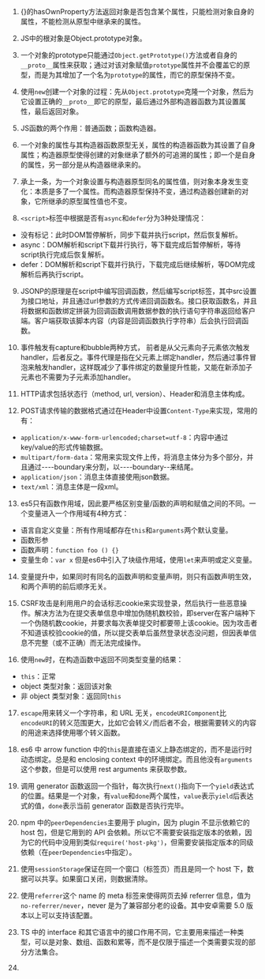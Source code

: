 1. {}的hasOwnProperty方法返回对象是否包含某个属性，只能检测对象自身的属性，不能检测从原型中继承来的属性。

2. JS中的根对象是Object.prototype对象。

3. 一个对象的prototype只能通过`Object.getPrototype()`方法或者自身的`__proto__`属性来获取；通过对该对象赋值`prototype`属性并不会覆盖它的原型，而是为其增加了一个名为`prototype`的属性，而它的原型保持不变。

4. 使用`new`创建一个对象的过程：先从`Object.prototype`克隆一个对象，然后为它设置正确的`__proto__`即它的原型，最后通过外部构造器函数为其设置属性，最后返回对象。

5. JS函数的两个作用：普通函数；函数构造器。

6. 一个对象的属性与其构造器函数原型无关，属性的构造器函数为其设置了自身属性；构造器原型使得创建的对象继承了额外的可追溯的属性；即一个是自身的属性，另一部分是从构造器继承来的。

7. 承上一条，为一个对象设置与构造器原型同名的属性值，则对象本身发生变化：本质是多了一个属性。而构造器原型保持不变，通过构造器创建新的对象，它所继承的原型属性值也不变。

8. `<script>`标签中根据是否有`async`和`defer`分为3种处理情况：
  * 没有标记：此时DOM暂停解析，同步下载并执行script，然后恢复解析。
  * async：DOM解析和script下载并行执行，等下载完成后暂停解析，等待script执行完成后恢复解析。
  * defer：DOM解析和script下载并行执行，下载完成后继续解析，等DOM完成解析后再执行script。

9. JSONP的原理是在script中编写回调函数，然后编写script标签，其中src设置为接口地址，并且通过url参数的方式传递回调函数名。接口获取函数名，并且将数据和函数绑定拼装为回调函数调用数据参数的执行语句字符串返回给客户端。客户端获取该脚本内容（内容是回调函数执行字符串）后会执行回调函数。

10. 事件触发有capture和bubble两种方式， 前者是从父元素向子元素依次触发handler，后者反之。事件代理是指在父元素上绑定handler，然后通过事件冒泡来触发handler，这样既减少了事件绑定的数量提升性能，又能在新添加子元素也不需要为子元素添加handler。

11. HTTP请求包括状态行（method, url, version）、Header和消息主体构成。

12. POST请求传输的数据格式通过在Header中设置`Content-Type`来实现，常用的有：
  * `application/x-www-form-urlencoded;charset=utf-8`：内容中通过key/value的形式传输数据。
  * `multipart/form-data`：常用来实现文件上传，将消息主体分为多个部分，并且通过----boundary来分割，以----boundary--来结尾。
  * `application/json`：消息主体直接使用json数据。
  * `text/xml`：消息主体是一段xml。

13. es5只有函数作用域，因此要严格区别变量/函数的声明和赋值之间的不同。一个变量进入一个作用域有4种方式：
  * 语言自定义变量：所有作用域都存在`this`和`arguments`两个默认变量。
  * 函数形参
  * 函数声明：`function foo () {}`
  * 变量生命：`var x`
  但是es6中引入了块级作用域，使用`let`来声明或定义变量。

14. 变量提升中，如果同时有同名的函数声明和变量声明，则只有函数声明生效，和两个声明的前后顺序无关。

15. CSRF攻击是利用用户的会话标志cookie来实现登录，然后执行一些恶意操作。解决方法为在提交表单信息中增加伪随机数校验，即server在客户端种下一个伪随机数cookie，并要求每次表单提交时都要带上该cookie。因为攻击者不知道该校验cookie的值，所以提交表单后虽然登录状态没问题，但因表单信息不完整（或不正确）而无法完成操作。

16. 使用`new`时，在构造函数中返回不同类型变量的结果：
  * `this`：正常
  * object 类型对象：返回该对象
  * 非 object 类型对象：返回同`this`

17. `escape`用来转义一个字符串，和 URL 无关，`encodeURIComponent`比`encodeURI`的转义范围更大，比如它会转义`/`而后者不会，根据需要转义的内容的用途来选择使用哪个转义函数。

18. es6 中 arrow function 中的`this`是直接在语义上静态绑定的，而不是运行时动态绑定。总是和 enclosing context 中的环境绑定。而且他没有`arguments`这个参数，但是可以使用 rest arguments 来获取参数。

19. 调用 generator 函数返回一个指针，每次执行`next()`指向下一个`yield`表达式的位置。结果是一个对象，有`value`和`done`两个属性，`value`表示`yield`后表达式的值，`done`表示当前 generator 函数是否执行完毕。

20. npm 中的`peerDependencies`主要用于 plugin，因为 plugin 不显示依赖它的 host 包，但是它用到的 API 会依赖。所以它不需要安装指定版本的依赖，因为它的代码中没用到类似`require('host-pkg')`，但需要安装指定版本的同级依赖（在`peerDependencies`中指定）。

21. 使用`sessionStorage`保证在同一个窗口（标签页）而且是同一个 host 下，数据可以共享。如果窗口关闭，则数据清除。

22. 使用`referrer`这个 name 的 meta 标签来使得网页去掉 referrer 信息，值为`no-referrer/never`，never 是为了兼容部分老的设备。其中安卓需要 5.0 版本以上可以支持该配置。

23. TS 中的 interface 和其它语言中的接口作用不同，它主要用来描述一种类型，可以是对象、数组、函数和累等，而不是仅限于描述一个类需要实现的部分方法集合。

24. 
